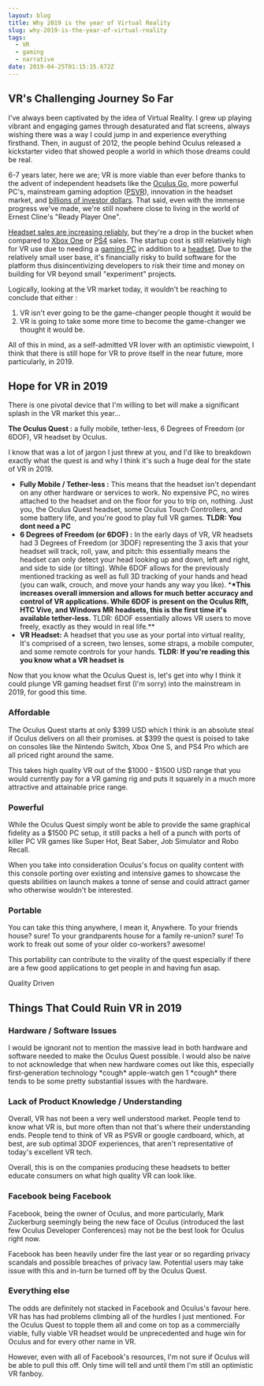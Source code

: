 ```yaml
---
layout: blog
title: Why 2019 is the year of Virtual Reality
slug: why-2019-is-the-year-of-virtual-reality
tags:
  - VR
  - gaming
  - narrative
date: 2019-04-25T01:15:15.672Z
---
```



## VR's Challenging Journey So Far

I've always been captivated by the idea of Virtual Reality. I grew up playing vibrant and engaging games through desaturated and flat screens, always wishing there was a way I could jump in and experience everything firsthand. Then, in august of 2012, the people behind Oculus released a kickstarter video that showed people a world in which those dreams could be real. 

6-7 years later, here we are; VR is more viable than ever before thanks to the advent of independent headsets like the [Oculus Go](https://www.oculus.com/go/?locale=en_US), more powerful PC's, mainstream gaming adoption ([PSVR](https://www.playstation.com/en-ca/explore/playstation-vr/?emcid=pa-co-108223&utm_medium=Paid_Search&utm_campaign=&utm_source=&utm_term=pa-co-108223&utm_content=&gclid=CJ76zcS36uECFTG0ZQodnekIFQ)), innovation in the headset market, and [billions of investor dollars](https://www.forbes.com/sites/briansolomon/2014/03/25/facebook-buys-oculus-virtual-reality-gaming-startup-for-2-billion/#4d711e0a2498). That said, even with the immense progress we've made, we're still nowhere close to living in the world of Ernest Cline's "Ready Player One". 

[Headset sales are increasing reliably](https://www.statista.com/statistics/671403/global-virtual-reality-device-shipments-by-vendor/), but they're a drop in the bucket when compared to  [Xbox One](https://www.tweaktown.com/news/64602/xbox-one-sales-hit-41-million/index.html) or [PS4](https://www.statista.com/statistics/651576/global-ps4-console-unit-sales/) sales. The startup cost is still relatively high for VR use due to needing a [gaming PC](https://techguided.com/vr-ready-pc-builds/) in addition to a [headset](https://www.pcmag.com/article/342537/the-best-virtual-reality-vr-headsets). Due to the relatively small user base, it's financially risky to build software for the platform thus disincentivizing developers to risk their time and money on building for VR beyond small "experiment" projects.

Logically, looking at the VR market today, it wouldn't be reaching to conclude that either :

1. VR isn't ever going to be the game-changer people thought it would be
2. VR is going to take some more time to become the game-changer we thought it would be. 

All of this in mind, as a self-admitted VR lover with an optimistic viewpoint,  I think that there is still hope for VR to prove itself in the near future, more particularly, in 2019. 

## Hope for VR in 2019

There is one pivotal device that I'm willing to bet will make a significant splash in the VR market this year...

**The Oculus Quest :** a fully mobile, tether-less, 6 Degrees of Freedom (or 6DOF), VR headset by Oculus. 

I know that was a lot of jargon I just threw at you, and I'd like to breakdown exactly what the quest is and why I think it's such a huge deal for the state of VR in 2019. 

* **Fully Mobile / Tether-less :** This means that the headset isn't dependant on any other hardware or services to work. No expensive PC, no wires attached to the headset and on the floor for you to trip on, nothing. Just you, the Oculus Quest headset, some Oculus Touch Controllers, and some battery life, and you're good to play full VR games. **TLDR: You dont need a PC**
* **6 Degrees of Freedom (or 6DOF) :** In the early days of VR, VR headsets had 3 Degrees of Freedom (or 3DOF) representing the 3 axis that your headset will track, roll, yaw, and pitch: this essentially means the headset can only detect your head looking up and down, left and right, and side to side (or tilting). While 6DOF allows for the previously mentioned tracking as well as full 3D tracking of your hands and head (you can walk, crouch, and move your hands any way you like).  ***\*This increases overall immersion and allows for much better accuracy and control of VR applications. While 6DOF is present on the Oculus RIft, HTC Vive, and Windows MR headsets, this is the first time it's available tether-less.**  TLDR: 6DOF essentially allows VR users to move freely, exactly as they would in real life.\*\*
* **VR Headset:** A headset that you use as your portal into virtual reality, It's comprised of a screen, two lenses, some straps, a mobile computer, and some remote controls for your hands. **TLDR: If you're reading this you know what a VR headset is**

Now that you know what the Oculus Quest is, let's get into why I think it could plunge VR gaming headset first (I'm sorry) into the mainstream in 2019, for good this time. 

### Affordable

The Oculus Quest starts at only $399 USD which I think is an absolute steal if Oculus delivers on all their promises. at $399 the quest is poised to take on consoles like the Nintendo Switch, Xbox One S, and PS4 Pro which are all priced right around the same.  

This takes high quality VR out of the $1000 - $1500 USD range that you would currently pay for a VR gaming rig and puts it squarely in a much more attractive and attainable price range. 

### Powerful

While the Oculus Quest simply wont be able to provide the same graphical fidelity as a $1500 PC setup, it still packs a hell of a punch with ports of killer PC VR games like Super Hot, Beat Saber, Job Simulator and Robo Recall. 

When you take into consideration Oculus's focus on quality content with this console porting over existing and intensive games to showcase the quests abilities on launch makes a tonne of sense and could attract gamer who otherwise wouldn't be interested. 

### Portable

You can take this thing anywhere, I mean it, Anywhere. To your friends house? sure! To your grandparents house for a family re-union? sure! To work to freak out some of your older co-workers? awesome!

This portability can contribute to the virality of the quest especially if there are a few good applications to get people in and having fun asap. 

Quality Driven

## Things That Could Ruin VR in 2019

### Hardware / Software Issues

I would be ignorant not to mention the massive lead in both hardware and software needed to make the Oculus Quest possible. I would also be naive to not acknowledge that when new hardware comes out like this, especially first-generation technology \*cough\* apple-watch gen 1 \*cough\* there tends to be some pretty substantial issues with the hardware. 

### Lack of Product Knowledge / Understanding

Overall, VR has not been a very well understood market. People tend to know what VR is, but more often than not that's where their understanding ends. People tend to think of VR as PSVR or google cardboard, which, at best, are sub optimal 3DOF experiences, that aren't representative of today's excellent VR tech. 

Overall, this is on the companies producing these headsets to better educate consumers on what high quality VR can look like. 

### Facebook being Facebook

Facebook, being the owner of Oculus, and more particularly, Mark Zuckerburg seemingly being the new face of Oculus (introduced the last few Oculus Developer Conferences) may not be the best look for Oculus right now. 

Facebook has been heavily under fire the last year or so regarding privacy scandals and possible breaches of privacy law. Potential users may take issue with this and in-turn be turned off by the Oculus Quest. 

### Everything else

The odds are definitely not stacked in Facebook and Oculus's favour here. VR has has had problems climbing all of the hurdles I just mentioned. For the Oculus Quest to topple them all and come on top as a commercially viable, fully viable VR headset would be unprecedented and huge win for Oculus and for every other name in VR. 

However, even with all of Facebook's resources, I'm not sure if Oculus will be able to pull this off. Only time will tell and until them I'm still an optimistic VR fanboy.
